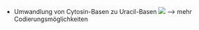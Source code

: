 - Umwandlung von Cytosin-Basen zu Uracil-Basen
![](Pasted%20image%2020250409151636.png)
--> mehr Codierungsmöglichkeiten